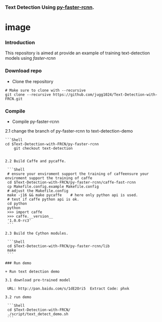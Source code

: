 ### Text Detection Using [py-faster-rcnn](https://github.com/rbgirshick/py-faster-rcnn/blob/master/README.md).

# image #

### Introduction

This repository is aimed at provide an example of training text-detection models using *faster-rcnn*

### Download repo 

  + Clone the repository
  
  ```Shell
  # Make sure to clone with --recursive
  git clone --recursive https://github.com/jugg1024/Text-Detection-with-FRCN.git
  ```

### Compile

  + Compile py-faster-rcnn

  2.1 change the branch of py-faster-rcnn to text-detection-demo

	```Shell
	cd $Text-Detection-with-FRCN/py-faster-rcnn
    	git checkout text-detection
   ```

  2.2 Build Caffe and pycaffe.

 	```Shell
	# ensure your enviroment support the training of caffeensure your enviroment support the training of caffe
	cd $Text-Detection-with-FRCN/py-faster-rcnn/caffe-fast-rcnn
	cp Makefile.config.example Makefile.config
	# adjust the Makefile.config
	make -j16 && make pycaffe    # here only python api is used.
	# test if caffe python api is ok.
	cd python
	python
	>>> import caffe
	>>> caffe.__version__
	'1.0.0-rc3'
	```

  2.3 Build the Cython modules.

 	```Shell
	cd $Text-Detection-with-FRCN/py-faster-rcnn/lib
	make
	```
	
### Run demo

  + Run text detection demo

  3.1 download pre-trained model

	URL: http://pan.baidu.com/s/1dE2Ori5  Extract Code: phxk

  3.2 run demo

 	```Shell
	cd $Text-Detection-with-FRCN/
	./script/text_detect_demo.sh
	```
